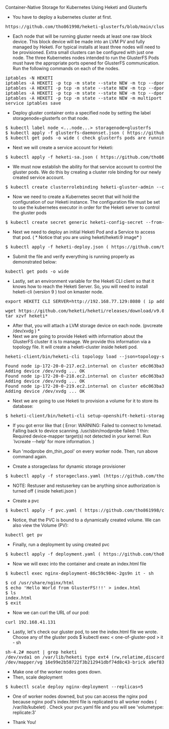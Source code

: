 Container-Native Storage for Kubernetes Using Heketi and Glusterfs
* You have to deploy a kubernetes cluster at first.
<pre>
https://github.com/tho861998/heketi-glusterfs/blob/main/cluster.txt
</pre>
* Each node that will be running gluster needs at least one raw block device. This block device will be made into an LVM PV and fully managed by Heketi. For typical installs at least three nodes will need to be provisioned. Extra small clusters can be configured with just one node. The three Kubernetes nodes intended to run the GlusterFS Pods must have the appropriate ports opened for GlusterFS communication. Run the following commands on each of the nodes.
<pre>
iptables -N HEKETI
iptables -A HEKETI -p tcp -m state --state NEW -m tcp --dport 24007 -j ACCEPT
iptables -A HEKETI -p tcp -m state --state NEW -m tcp --dport 24008 -j ACCEPT
iptables -A HEKETI -p tcp -m state --state NEW -m tcp --dport 2222 -j ACCEPT
iptables -A HEKETI -p tcp -m state --state NEW -m multiport --dports 49152:49251 -j ACCEPT
service iptables save
</pre>
* Deploy gluster container onto a specified node by setting the label storagenode=glusterfs on that node.
<pre>
$ kubectl label node <...node...> storagenode=glusterfs
$ kubectl apply -f glusterfs-daemonset.json ( https://github.com/tho861998/containerize-storage-kubernetes-heketi/blob/main/glusterfs-daemonset.json )
$ kubectl get pods -o wide ( check glusterfs pods are running or not )
</pre>
* Next we will create a service account for Heketi:
<pre>
$ kubectl apply -f heketi-sa.json ( https://github.com/tho861998/containerize-storage-kubernetes-heketi/blob/main/heketi-sa.json )
</pre>
* We must now establish the ability for that service account to control the gluster pods. We do this by creating a cluster role binding for our newly created service account.
<pre>
$ kubectl create clusterrolebinding heketi-gluster-admin --clusterrole=edit --serviceaccount=default:heketi-service-account
</pre>
* Now we need to create a Kubernetes secret that will hold the configuration of our Heketi instance. The configuration file must be set to use the kubernetes executor in order for the Heketi server to control the gluster pods
<pre>
$ kubectl create secret generic heketi-config-secret --from-file=./heketi.json ( https://github.com/tho861998/containerize-storage-kubernetes-heketi/blob/main/heketi.json )
</pre>
* Next we need to deploy an initial Heketi Pod and a Service to access that pod. ( * Notice that you are using heketi/heketi:9 image* )
<pre>
$ kubectl apply -f heketi-deploy.json ( https://github.com/tho861998/containerize-storage-kubernetes-heketi/blob/main/heketi-deploy.json )
</pre>
* Submit the file and verify everything is running properly as demonstrated below:
<pre>
kubectl get pods -o wide
</pre>
* Lastly, set an environment variable for the Heketi CLI client so that it knows how to reach the Heketi Server. So, you will need to install heketi-cli (version 9 ) tool on kmaster node.
<pre>
export HEKETI_CLI_SERVER=http://192.168.77.129:8080 ( ip address is pod/deploy-heketi-584757cc46-c95nb )
</pre>
<pre>
wget https://github.com/heketi/heketi/releases/download/v9.0.0/heketi-client-v9.0.0.linux.amd64.tar.gz
tar xzvf heketi*
</pre>
* After that, you will attach a LVM storage device on each node. (pvcreate /dev/xvdg ) *
* Next we are going to provide Heketi with information about the GlusterFS cluster it is to manage. We provide this information via a topology file. It will create a heketi-cluster inside heketi pod.
<pre>
heketi-client/bin/heketi-cli topology load --json=topology-sample.json ( https://github.com/tho861998/containerize-storage-kubernetes-heketi/blob/main/topology-sample.json )
</pre>
<pre>
Found node ip-172-20-0-217.ec2.internal on cluster e6c063ba398f8e9c88a6ed720dc07dd2
Adding device /dev/xvdg ... OK
Found node ip-172-20-0-218.ec2.internal on cluster e6c063ba398f8e9c88a6ed720dc07dd2
Adding device /dev/xvdg ... OK
Found node ip-172-20-0-219.ec2.internal on cluster e6c063ba398f8e9c88a6ed720dc07dd2
Adding device /dev/xvdg ... OK
</pre>
* Next we are going to use Heketi to provision a volume for it to store its database:
<pre>
$ heketi-client/bin/heketi-cli setup-openshift-heketi-storage
</pre>
* If you got error like that ( Error: WARNING: Failed to connect to lvmetad. Falling back to device scanning.
/usr/sbin/modprobe failed: 1
thin: Required device-mapper target(s) not detected in your kernel.
Run `lvcreate --help' for more information. )

* Run 'modprobe dm_thin_pool' on every worker node. Then, run above command again.

* Create a storageclass for dynamic storage provisioner
<pre>
$ kubectl apply -f storageclass.yaml (https://github.com/tho861998/containerize-storage-kubernetes-heketi/blob/main/storageclass.yaml )
</pre>
* NOTE: Restuser and restuserkey can be anything since authorization is turned off ( inside heketi.json )

* Create a pvc
<pre>
$ kubectl apply -f pvc.yaml ( https://github.com/tho861998/containerize-storage-kubernetes-heketi/blob/main/pvc.yaml )
</pre>
* Notice, that the PVC is bound to a dynamically created volume. We can also view the Volume (PV):
<pre>
kubectl get pv
</pre>
* Finally, run a deployment by using created pvc
<pre>
$ kubectl apply -f deployment.yaml ( https://github.com/tho861998/containerize-storage-kubernetes-heketi/blob/main/deployment.yaml )
</pre>

* Now we will exec into the container and create an index.html file
<pre>
$ kubectl exec nginx-deployment-86c59c984c-2gs9n it - sh
</pre>
<pre>
$ cd /usr/share/nginx/html
$ echo 'Hello World from GlusterFS!!!' > index.html
$ ls
index.html
$ exit
</pre>
* Now we can curl the URL of our pod:
<pre>
curl 192.168.41.131
</pre>
* Lastly, let's check our gluster pod, to see the index.html file we wrote. Choose any of the gluster pods
$ kubectl exec < one-of-gluster-pod > it - sh
<pre>
sh-4.2# mount | grep heketi
/dev/xvda1 on /var/lib/heketi type ext4 (rw,relatime,discard)
/dev/mapper/vg_16e99e2b58722f3b212941dbf74d8c43-brick_a9ef831b809d8947ed0ba3faedc0fa58 on /var/lib/heketi/mounts/vg_16e99e2b58722f3b212941dbf74d8c43/brick_a9ef831b809d8947ed0ba3faedc0fa58 type xfs (rw,noatime,nouuid,attr2,inode64,logbufs=8,logbsize=128k,sunit=256,swidth=512,noquota)
</pre>
* Make one of the worker nodes goes down.
* Then, scale deployment
<pre>
$ kubectl scale deploy nginx-deployment --replicas=5
</pre>
* One of worker nodes downed, but you can access the nginx pod because nginx pod's index.html file is replicated to all worker nodes ( /var/lib/kubelet) . Check your pvc.yaml file and you will see 'volumetype: replicate:3'

* Thank You!
